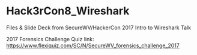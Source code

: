 # Hack3rCon8_Wireshark
Files &amp; Slide Deck from SecureWV/HackerCon 2017 Intro to Wireshark Talk

2017 Forensics Challenge Quiz link:
https://www.flexiquiz.com/SC/N/SecureWV_forensics_challenge_2017
